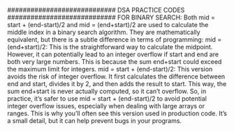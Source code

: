 ############################
DSA PRACTICE CODES
############################
FOR BINARY SEARCH:
Both mid = start + (end-start)/2 and mid = (end+start)/2 are used to calculate the middle index in a binary search algorithm. They are mathematically equivalent, but there is a subtle difference in terms of programming:
mid = (end+start)/2: This is the straightforward way to calculate the midpoint. However, it can potentially lead to an integer overflow if start and end are both very large numbers. This is because the sum end+start could exceed the maximum limit for integers.
mid = start + (end-start)/2: This version avoids the risk of integer overflow. It first calculates the difference between end and start, divides it by 2, and then adds the result to start. This way, the sum end+start is never actually computed, so it can’t overflow.
So, in practice, it’s safer to use mid = start + (end-start)/2 to avoid potential integer overflow issues, especially when dealing with large arrays or ranges. This is why you’ll often see this version used in production code. It’s a small detail, but it can help prevent bugs in your programs.